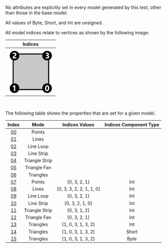 No attributes are explicitly set in every model generated by this test, other than those in the base model.  

All values of Byte, Short, and Int are unsigned.  

All model indices relate to vertices as shown by the following image:  

Indices | 
:---: | 
<img src="./Icon_Indices.png" height="144" width="144" align="middle"> |

<br>

The following table shows the properties that are set for a given model.  


Index | Mode | Indices Values | Indices Component Type
:---: | :---: | :---: | :---:
[00](./Mesh_Indices_00.gltf) | Points |   |  
[01](./Mesh_Indices_01.gltf) | Lines |   |  
[02](./Mesh_Indices_02.gltf) | Line Loop |   |  
[03](./Mesh_Indices_03.gltf) | Line Strip |   |  
[04](./Mesh_Indices_04.gltf) | Triangle Strip |   |  
[05](./Mesh_Indices_05.gltf) | Triangle Fan |   |  
[06](./Mesh_Indices_06.gltf) | Triangles |   |  
[07](./Mesh_Indices_07.gltf) | Points | [0, 3, 2, 1] | Int
[08](./Mesh_Indices_08.gltf) | Lines | [0, 3, 3, 2, 2, 1, 1, 0] | Int
[09](./Mesh_Indices_09.gltf) | Line Loop | [0, 3, 2, 1] | Int
[10](./Mesh_Indices_10.gltf) | Line Strip | [0, 3, 2, 1, 0] | Int
[11](./Mesh_Indices_11.gltf) | Triangle Strip | [0, 3, 1, 2] | Int
[12](./Mesh_Indices_12.gltf) | Triangle Fan | [0, 3, 2, 1] | Int
[13](./Mesh_Indices_13.gltf) | Triangles | [1, 0, 3, 1, 3, 2] | Int
[14](./Mesh_Indices_14.gltf) | Triangles | [1, 0, 3, 1, 3, 2] | Short
[15](./Mesh_Indices_15.gltf) | Triangles | [1, 0, 3, 1, 3, 2] | Byte
 
